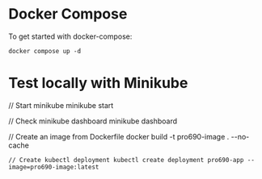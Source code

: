 # Docker Compose

To get started with docker-compose:

`docker compose up -d`

# Test locally with Minikube

// Start minikube 
minikube start

// Check minikube dashboard
minikube dashboard

// Create an image from Dockerfile
docker build -t pro690-image . --no-cache

`// Create kubectl deployment
kubectl create deployment pro690-app --image=pro690-image:latest`


